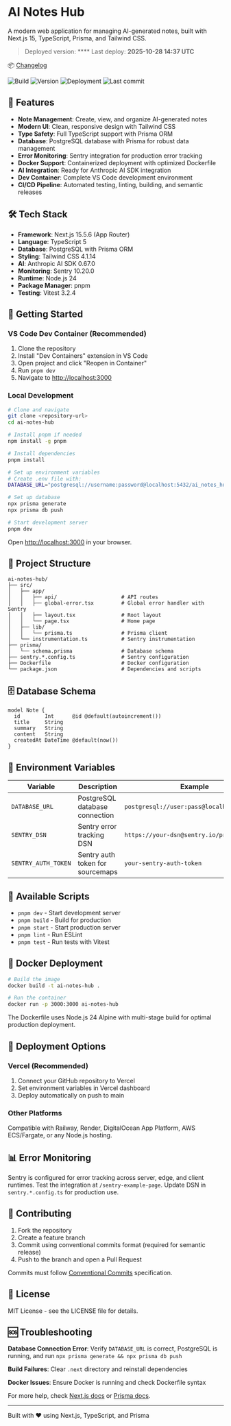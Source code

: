 # AI Notes Hub

A modern web application for managing AI-generated notes, built with Next.js 15, TypeScript, Prisma, and Tailwind CSS.


> Deployed version: ****
> Last deploy: **2025-10-28 14:37 UTC**

📦 [Changelog](https://github.com/igorpuchkovcom/ai-notes-hub/releases)

![Build](https://github.com/igorpuchkovcom/ai-notes-hub/actions/workflows/ci.yml/badge.svg)
![Version](https://img.shields.io/github/v/release/igorpuchkovcom/ai-notes-hub?display_name=tag&sort=semver)
![Deployment](https://img.shields.io/website?url=https%3A%2F%2Fai-notes-hub.vercel.app)
![Last commit](https://img.shields.io/github/last-commit/igorpuchkovcom/ai-notes-hub)

## 🚀 Features

- **Note Management**: Create, view, and organize AI-generated notes
- **Modern UI**: Clean, responsive design with Tailwind CSS
- **Type Safety**: Full TypeScript support with Prisma ORM
- **Database**: PostgreSQL database with Prisma for robust data management
- **Error Monitoring**: Sentry integration for production error tracking
- **Docker Support**: Containerized deployment with optimized Dockerfile
- **AI Integration**: Ready for Anthropic AI SDK integration
- **Dev Container**: Complete VS Code development environment
- **CI/CD Pipeline**: Automated testing, linting, building, and semantic releases

## 🛠️ Tech Stack

- **Framework**: Next.js 15.5.6 (App Router)
- **Language**: TypeScript 5
- **Database**: PostgreSQL with Prisma ORM
- **Styling**: Tailwind CSS 4.1.14
- **AI**: Anthropic AI SDK 0.67.0
- **Monitoring**: Sentry 10.20.0
- **Runtime**: Node.js 24
- **Package Manager**: pnpm
- **Testing**: Vitest 3.2.4

## 🚀 Getting Started

### VS Code Dev Container (Recommended)

1. Clone the repository
2. Install "Dev Containers" extension in VS Code
3. Open project and click "Reopen in Container"
4. Run `pnpm dev`
5. Navigate to [http://localhost:3000](http://localhost:3000)

### Local Development

```bash
# Clone and navigate
git clone <repository-url>
cd ai-notes-hub

# Install pnpm if needed
npm install -g pnpm

# Install dependencies
pnpm install

# Set up environment variables
# Create .env file with:
DATABASE_URL="postgresql://username:password@localhost:5432/ai_notes_hub"

# Set up database
npx prisma generate
npx prisma db push

# Start development server
pnpm dev
```

Open [http://localhost:3000](http://localhost:3000) in your browser.

## 📁 Project Structure

```
ai-notes-hub/
├── src/
│   ├── app/
│   │   ├── api/                     # API routes
│   │   ├── global-error.tsx         # Global error handler with Sentry
│   │   ├── layout.tsx               # Root layout
│   │   └── page.tsx                 # Home page
│   ├── lib/
│   │   └── prisma.ts                # Prisma client
│   └── instrumentation.ts           # Sentry instrumentation
├── prisma/
│   └── schema.prisma                # Database schema
├── sentry.*.config.ts               # Sentry configuration
├── Dockerfile                       # Docker configuration
└── package.json                     # Dependencies and scripts
```

## 🗄️ Database Schema

```prisma
model Note {
  id        Int      @id @default(autoincrement())
  title     String
  summary   String
  content   String
  createdAt DateTime @default(now())
}
```

## 🔧 Environment Variables

| Variable            | Description                      | Example                                    | Required |
| ------------------- | -------------------------------- | ------------------------------------------ | -------- |
| `DATABASE_URL`      | PostgreSQL database connection   | `postgresql://user:pass@localhost:5432/db` | Yes      |
| `SENTRY_DSN`        | Sentry error tracking DSN        | `https://your-dsn@sentry.io/project-id`    | No       |
| `SENTRY_AUTH_TOKEN` | Sentry auth token for sourcemaps | `your-sentry-auth-token`                   | No       |

## 📜 Available Scripts

- `pnpm dev` - Start development server
- `pnpm build` - Build for production
- `pnpm start` - Start production server
- `pnpm lint` - Run ESLint
- `pnpm test` - Run tests with Vitest

## 🐳 Docker Deployment

```bash
# Build the image
docker build -t ai-notes-hub .

# Run the container
docker run -p 3000:3000 ai-notes-hub
```

The Dockerfile uses Node.js 24 Alpine with multi-stage build for optimal production deployment.

## 🚀 Deployment Options

### Vercel (Recommended)

1. Connect your GitHub repository to Vercel
2. Set environment variables in Vercel dashboard
3. Deploy automatically on push to main

### Other Platforms

Compatible with Railway, Render, DigitalOcean App Platform, AWS ECS/Fargate, or any Node.js hosting.

## 📊 Error Monitoring

Sentry is configured for error tracking across server, edge, and client runtimes. Test the integration at `/sentry-example-page`. Update DSN in `sentry.*.config.ts` for production use.

## 🤝 Contributing

1. Fork the repository
2. Create a feature branch
3. Commit using conventional commits format (required for semantic release)
4. Push to the branch and open a Pull Request

Commits must follow [Conventional Commits](https://www.conventionalcommits.org/) specification.

## 📝 License

MIT License - see the LICENSE file for details.

## 🆘 Troubleshooting

**Database Connection Error**: Verify `DATABASE_URL` is correct, PostgreSQL is running, and run `npx prisma generate && npx prisma db push`

**Build Failures**: Clear `.next` directory and reinstall dependencies

**Docker Issues**: Ensure Docker is running and check Dockerfile syntax

For more help, check [Next.js docs](https://nextjs.org/docs) or [Prisma docs](https://www.prisma.io/docs).

---

Built with ❤️ using Next.js, TypeScript, and Prisma

